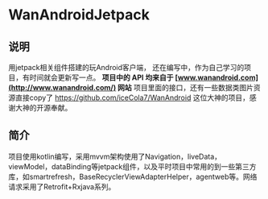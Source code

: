 # WanAndroidJetpack
## 说明
用jetpack相关组件搭建的玩Android客户端，
还在编写中，作为自己学习的项目，有时间就会更新写一点。
**项目中的 API 均来自于 [www.wanandroid.com](http://www.wanandroid.com/) 网站**
项目里面的接口，还有一些数据类图片资源直接copy了  https://github.com/iceCola7/WanAndroid 这位大神的项目，感谢大神的开源奉献。

## 简介
项目使用kotlin编写，采用mvvm架构使用了Navigation，liveData，viewModel，dataBinding等jetpack组件，以及平时项目中常用的到一些第三方库，如smartrefresh，BaseRecyclerViewAdapterHelper，agentweb等。网络请求采用了Retrofit+Rxjava系列。

